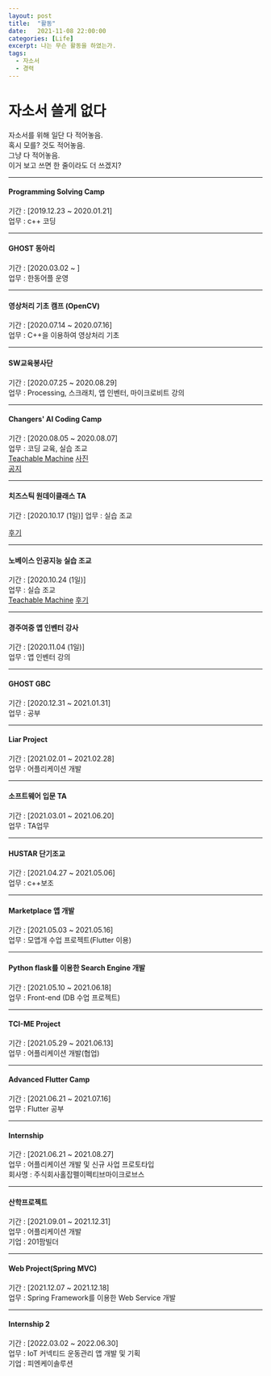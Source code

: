```yaml
---
layout: post
title:  "활동"
date:   2021-11-08 22:00:00
categories: [Life]
excerpt: 나는 무슨 활동을 하였는가.
tags:
  - 자소서
  - 경력
---
```


# 자소서 쓸게 없다

자소서를 위해 일단 다 적어놓음.  
혹시 모를? 것도 적어놓음.  
그냥 다 적어놓음.  
이거 보고 쓰면 한 줄이라도 더 쓰겠지?  

---  

#### Programming Solving Camp
기간 : [2019.12.23 ~ 2020.01.21]  
업무 : c++ 코딩  

---  

#### GHOST 동아리
기간 : [2020.03.02 ~ ]  
업무 : 한동어플 운영  

---

#### 영상처리 기초 캠프 (OpenCV)
기간 :  [2020.07.14 ~ 2020.07.16]  
업무 :  C++을 이용하여 영상처리 기초  

---

#### SW교육봉사단
기간 : [2020.07.25 ~ 2020.08.29]  
업무 : Processing, 스크래치, 앱 인벤터, 마이크로비트 강의  

---

#### Changers' AI Coding Camp
기간 : [2020.08.05 ~ 2020.08.07]  
업무 : 코딩 교육, 실습 조교  
[Teachable Machine](https://teachablemachine.withgoogle.com/)
[사진](https://blog.naver.com/namucoding_pohang/222059624975)  
[공지](https://blog.naver.com/namucoding_pohang/222018322636)  

---

#### 치즈스틱 원데이클래스 TA
기간 : [2020.10.17 (1일)]
업무 : 실습 조교  

[후기](https://blog.naver.com/namucoding_pohang/222120837453)  

---

#### 노베이스 인공지능 실습 조교
기간 : [2020.10.24 (1일)]  
업무 : 실습 조교  
[Teachable Machine](https://teachablemachine.withgoogle.com/)
[후기](https://blog.naver.com/namucoding_pohang/222131177656)  

---

#### 경주여중 앱 인벤터 강사
기간 : [2020.11.04 (1일)]  
업무 : 앱 인벤터 강의  

---

#### GHOST GBC
기간 : [2020.12.31 ~ 2021.01.31]  
업무 : 공부  

---

#### Liar Project
기간 : [2021.02.01 ~ 2021.02.28]  
업무 : 어플리케이션 개발  

---

#### 소프트웨어 입문 TA
기간 : [2021.03.01 ~ 2021.06.20]  
업무 : TA업무  

---

#### HUSTAR 단기조교
기간 : [2021.04.27 ~ 2021.05.06]  
업무 : c++보조  

---

#### Marketplace 앱 개발  
기간 : [2021.05.03 ~ 2021.05.16]  
업무 : 모앱개 수업 프로젝트(Flutter 이용)  

---  

#### Python flask를 이용한 Search Engine 개발  
기간 : [2021.05.10 ~ 2021.06.18]  
업무 : Front-end (DB 수업 프로젝트)  

---   

#### TCI-ME Project
기간 : [2021.05.29 ~ 2021.06.13]  
업무 : 어플리케이션 개발(협업)  

---

#### Advanced Flutter Camp
기간 : [2021.06.21 ~ 2021.07.16]  
업무 : Flutter 공부  

---

#### Internship
기간 : [2021.06.21 ~ 2021.08.27]  
업무 : 어플리케이션 개발 및 신규 사업 프로토타입  
회사명 : 주식회사홀잡펠이펙티브마이크로브스  

---

#### 산학프로젝트
기간 : [2021.09.01 ~ 2021.12.31]  
업무 : 어플리케이션 개발  
기업 : 201팜빌더  

---  

#### Web Project(Spring MVC)
기간 : [2021.12.07 ~ 2021.12.18]  
업무 : Spring Framework를 이용한 Web Service 개발  

---  

#### Internship 2  
기간 : [2022.03.02 ~ 2022.06.30]  
업무 : IoT 커넥티드 운동관리 앱 개발 및 기획  
기업 : 피엔케이솔루션  